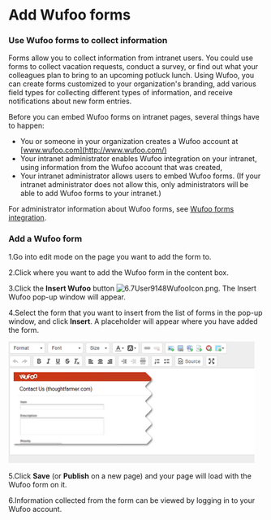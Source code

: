 # Add Wufoo forms



### Use Wufoo forms to collect information

Forms allow you to collect information from intranet users. You could use forms to collect vacation requests, conduct a survey, or find out what your colleagues plan to bring to an upcoming potluck lunch. Using Wufoo, you can create forms customized to your organization's branding, add various field types for collecting different types of information, and receive notifications about new form entries.  
  
Before you can embed Wufoo forms on intranet pages, several things have to happen:

* You or someone in your organization creates a Wufoo account at [www.wufoo.com](http://www.wufoo.com/)
* Your intranet administrator enables Wufoo integration on your intranet, using information from the Wufoo account that was created,
* Your intranet administrator allows users to embed Wufoo forms. \(If your intranet administrator does not allow this, only administrators will be able to add Wufoo forms to your intranet.\)

For administrator information about Wufoo forms, see [Wufoo forms integration](https://community.thoughtfarmer.com/content/105887).

### Add a Wufoo form

1.Go into edit mode on the page you want to add the form to.

2.Click where you want to add the Wufoo form in the content box.

3.Click the **Insert Wufoo** button ![6.7User9148WufooIcon.png](https://community.thoughtfarmer.com/imagethumb/160046730000/16099/600x600/False/6.7User9148WufooIcon.png). The Insert Wufoo pop-up window will appear.

4.Select the form that you want to insert from the list of forms in the pop-up window, and click **Insert**. A placeholder will appear where you have added the form.

![](../../../.gitbook/assets/3%20%288%29.png)





5.Click **Save** \(or **Publish** on a new page\) and your page will load with the Wufoo form on it.

6.Information collected from the form can be viewed by logging in to your Wufoo account.


